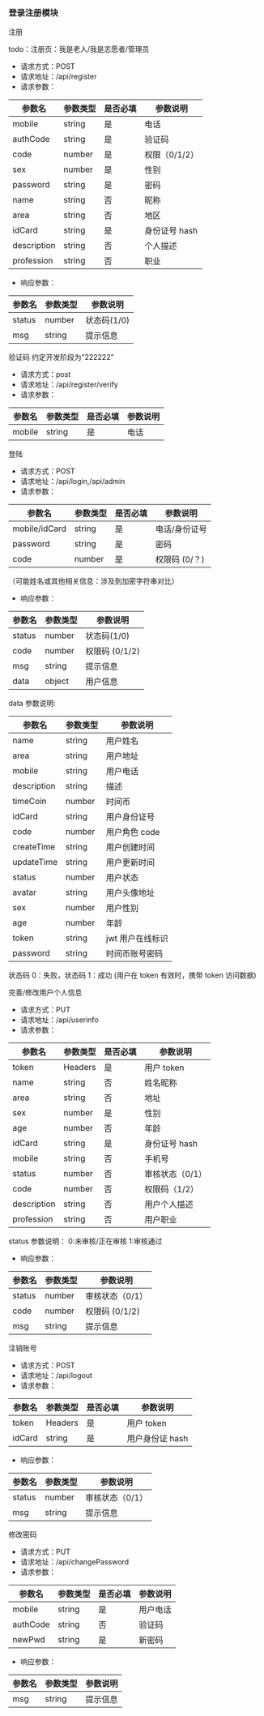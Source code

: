### 登录注册模块

注册

todo：注册页：我是老人/我是志愿者/管理员

- 请求方式：POST
- 请求地址：/api/register
- 请求参数：

| 参数名      | 参数类型 | 是否必填 | 参数说明      |
| ----------- | -------- | -------- | ------------- |
| mobile      | string   | 是       | 电话          |
| authCode    | string   | 是       | 验证码        |
| code        | number   | 是       | 权限（0/1/2） |
| sex         | number   | 是       | 性别          |
| password    | string   | 是       | 密码          |
| name        | string   | 否       | 昵称          |
| area        | string   | 否       | 地区          |
| idCard      | string   | 是       | 身份证号 hash |
| description | string   | 否       | 个人描述      |
| profession  | string   | 否       | 职业          |

- 响应参数：

| 参数名 | 参数类型 | 参数说明    |
| ------ | -------- | ----------- |
| status | number   | 状态码(1/0) |
| msg    | string   | 提示信息    |

验证码
约定开发阶段为"222222"

- 请求方式：post
- 请求地址：/api/register/verify
- 请求参数：

| 参数名 | 参数类型 | 是否必填 | 参数说明 |
| ------ | -------- | -------- | -------- |
| mobile | string   | 是       | 电话     |

登陆

- 请求方式：POST
- 请求地址：/api/login,/api/admin
- 请求参数：

| 参数名        | 参数类型 | 是否必填 | 参数说明      |
| ------------- | -------- | -------- | ------------- |
| mobile/idCard | string   | 是       | 电话/身份证号 |
| password      | string   | 是       | 密码          |
| code          | number   | 是       | 权限码 (0/？) |

（可能姓名或其他相关信息：涉及到加密字符串对比）

- 响应参数：

| 参数名 | 参数类型 | 参数说明       |
| ------ | -------- | -------------- |
| status | number   | 状态码(1/0)    |
| code   | number   | 权限码 (0/1/2) |
| msg    | string   | 提示信息       |
| data   | object   | 用户信息       |

data 参数说明:

| 参数名      | 参数类型 | 参数说明         |
| ----------- | -------- | ---------------- |
| name        | string   | 用户姓名         |
| area        | string   | 用户地址         |
| mobile      | string   | 用户电话         |
| description | string   | 描述             |
| timeCoin    | number   | 时间币           |
| idCard      | string   | 用户身份证号     |
| code        | number   | 用户角色 code    |
| createTime  | string   | 用户创建时间     |
| updateTime  | string   | 用户更新时间     |
| status      | number   | 用户状态         |
| avatar      | string   | 用户头像地址     |
| sex         | number   | 用户性别         |
| age         | number   | 年龄             |
| token       | string   | jwt 用户在线标识 |
| password    | string   | 时间币账号密码   |

状态码 0：失败，状态码 1：成功
(用户在 token 有效时，携带 token 访问数据)

完善/修改用户个人信息

- 请求方式：PUT
- 请求地址：/api/userinfo
- 请求参数：

| 参数名      | 参数类型 | 是否必填 | 参数说明        |
| ----------- | -------- | -------- | --------------- |
| token       | Headers  | 是       | 用户 token      |
| name        | string   | 否       | 姓名昵称        |
| area        | string   | 否       | 地址            |
| sex         | number   | 是       | 性别            |
| age         | number   | 否       | 年龄            |
| idCard      | string   | 是       | 身份证号 hash   |
| mobile      | string   | 否       | 手机号          |
| status      | number   | 否       | 审核状态（0/1） |
| code        | number   | 否       | 权限码（1/2）   |
| description | string   | 否       | 用户个人描述    |
| profession  | string   | 否       | 用户职业        |

status 参数说明：
0:未审核/正在审核
1:审核通过

- 响应参数：

| 参数名 | 参数类型 | 参数说明        |
| ------ | -------- | --------------- |
| status | number   | 审核状态（0/1） |
| code   | number   | 权限码 (0/1/2)  |
| msg    | string   | 提示信息        |

注销账号

- 请求方式：POST
- 请求地址：/api/logout
- 请求参数：

| 参数名 | 参数类型 | 是否必填 | 参数说明        |
| ------ | -------- | -------- | --------------- |
| token  | Headers  | 是       | 用户 token      |
| idCard | string   | 是       | 用户身份证 hash |

- 响应参数：

| 参数名 | 参数类型 | 参数说明        |
| ------ | -------- | --------------- |
| status | number   | 审核状态（0/1） |
| msg    | string   | 提示信息        |

修改密码

- 请求方式：PUT
- 请求地址：/api/changePassword
- 请求参数：

| 参数名   | 参数类型 | 是否必填 | 参数说明 |
| -------- | -------- | -------- | -------- |
| mobile   | string   | 是       | 用户电话 |
| authCode | string   | 否       | 验证码   |
| newPwd   | string   | 是       | 新密码   |

- 响应参数：

| 参数名 | 参数类型 | 参数说明 |
| ------ | -------- | -------- |
| msg    | string   | 提示信息 |
